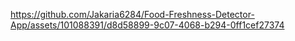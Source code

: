 

https://github.com/Jakaria6284/Food-Freshness-Detector-App/assets/101088391/d8d58899-9c07-4068-b294-0ff1cef27374


